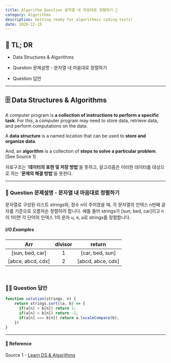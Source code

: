 ```yaml
---
title: Algorithm Question 문자열 내 마음대로 정렬하기 🧬
category: Algorithms
description: Getting ready for algorithmic coding tests!
date: 2020-12-15
---
```


## 🤦 TL; DR

- Data Structures & Algorithms

- Question 문제설명 - 문자열 내 마음대로 정렬하기

- Question 답안

---

## 🗄️ Data Structures & Algorithms

A computer program is **a collection of instructions to perform a specific task**. For this, a computer program may need to store data, retrieve data, and perform computations on the data.

A **data structure** is a named location that can be used to **store and organize data**. 

And, an **algorithm** is a collection of **steps to solve a particular problem**. \[See Source 1]

자료구조는 '**데이터의 표현 및 저장 방법**'을 뜻하고, 알고리즘은 이러한 데이터를 대상으로 하는 '**문제의 해결 방법**'을 뜻한다.

---

### 👀 Question 문제설명 - 문자열 내 마음대로 정렬하기

문자열로 구성된 리스트 strings와, 정수 n이 주어졌을 때, 각 문자열의 인덱스 n번째 글자를 기준으로 오름차순 정렬하려 합니다. 예를 들어 strings가 [sun, bed, car]이고 n이 1이면 각 단어의 인덱스 1의 문자 u, e, a로 strings를 정렬합니다.

##### I/O Examples

| Arr               | divisor | return            |
| :-----------------: | :-------: | :-----------------: |
| \[sun, bed, car]   | 1       | \[car, bed, sun]   |
| \[abce, abcd, cdx] | 2       | \[abcd, abce, cdx] |

<br>

### 👨‍💻 Question 답안

```javascript
function solution(strings, n) {
​    return strings.sort((a, b) => {
​      if(a[n] > b[n]) return 1;
​      if(a[n] < b[n]) return -1;
​      if(a[n] === b[n]) return a.localeCompare(b);
​    })
}
```
---
#### 🔗 Reference
Source 1 - [Learn DS & Algorithms](https://www.programiz.com/dsa)